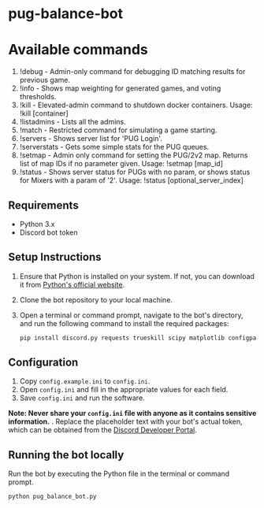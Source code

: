 # pug-balance-bot

# Available commands
1. !debug   -  Admin-only command for debugging ID matching results for previous game.
2. !info  -  Shows map weighting for generated games, and voting thresholds.
3. !kill  -  Elevated-admin command to shutdown docker containers. Usage: !kill [container]
4. !listadmins  -  Lists all the admins.
5. !match -  Restricted command for simulating a game starting.
6. !servers  -  Shows server list for 'PUG Login'.
7. !serverstats  -  Gets some simple stats for the PUG queues.
8. !setmap - Admin only command for setting the PUG/2v2 map. Returns list of map IDs if no parameter given. Usage: !setmap [map_id]
9. !status - Shows server status for PUGs with no param, or shows status for Mixers with a param of '2'. Usage: !status [optional_server_index]

## Requirements

- Python 3.x
- Discord bot token

## Setup Instructions

1. Ensure that Python is installed on your system. If not, you can download it from [Python's official website](https://www.python.org/downloads/).
   
2. Clone the bot repository to your local machine.

3. Open a terminal or command prompt, navigate to the bot's directory, and run the following command to install the required packages:
   
   ```sh
   pip install discord.py requests trueskill scipy matplotlib configparser asyncio asyncssh

## Configuration

1. Copy `config.example.ini` to `config.ini`.
2. Open `config.ini` and fill in the appropriate values for each field.
3. Save `config.ini` and run the software.

**Note: Never share your `config.ini` file with anyone as it contains sensitive information.**
. Replace the placeholder text with your bot's actual token, which can be obtained from the [Discord Developer Portal](https://discord.com/developers/applications).

## Running the bot locally
Run the bot by executing the Python file in the terminal or command prompt.
   
   ```sh
   python pug_balance_bot.py
